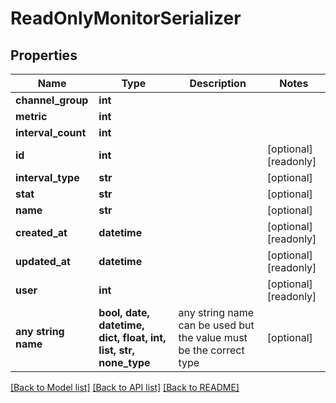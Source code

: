 # ReadOnlyMonitorSerializer


## Properties
Name | Type | Description | Notes
------------ | ------------- | ------------- | -------------
**channel_group** | **int** |  | 
**metric** | **int** |  | 
**interval_count** | **int** |  | 
**id** | **int** |  | [optional] [readonly] 
**interval_type** | **str** |  | [optional] 
**stat** | **str** |  | [optional] 
**name** | **str** |  | [optional] 
**created_at** | **datetime** |  | [optional] [readonly] 
**updated_at** | **datetime** |  | [optional] [readonly] 
**user** | **int** |  | [optional] [readonly] 
**any string name** | **bool, date, datetime, dict, float, int, list, str, none_type** | any string name can be used but the value must be the correct type | [optional]

[[Back to Model list]](../README.md#documentation-for-models) [[Back to API list]](../README.md#documentation-for-api-endpoints) [[Back to README]](../README.md)


